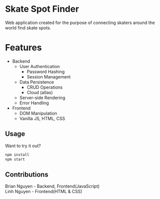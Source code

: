 # Skate Spot Finder

Web application created for the purpose of connecting skaters around the world find skate spots.

# Features
- Backend
  - User Authentication
    - Password Hashing
    - Session Management
  - Data Persistence
    - CRUD Operations
    - Cloud (atlas)
  - Server-side Rendering
  - Error Handling
- Frontend
  - DOM Manipulation
  - Vanilla JS, HTML, CSS
  

## Usage
Want to try it out? 
```javascript
npm install
npm start
```

## Contributions

Brian Nguyen - Backend, Frontend(JavaScript) \
Linh Nguyen - Frontend(HTML & CSS)